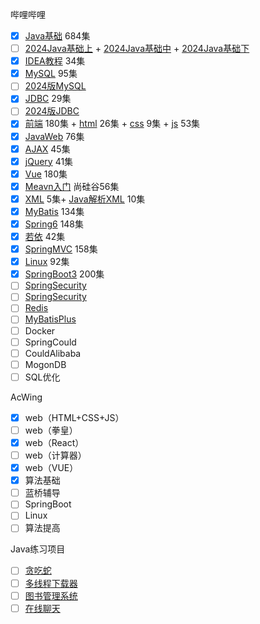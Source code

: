 哔哩哔哩

+ [x] [Java基础](https://www.bilibili.com/video/BV1mE411x7Wt/?spm_id_from=333.999.0.0&vd_source=da6b8372cd6b02c82a52737350aace72) 684集
+ [ ] [2024Java基础上](https://www.bilibili.com/video/BV1a5411y77c/?spm_id_from=333.999.0.0&vd_source=be5f5d73d5916fb5f5ce939101ef9391) + [2024Java基础中](https://www.bilibili.com/video/BV1Eb4y1P7iq/?spm_id_from=333.999.0.0&vd_source=be5f5d73d5916fb5f5ce939101ef9391) + [2024Java基础下](https://www.bilibili.com/video/BV1p7421N7XT/?spm_id_from=333.999.0.0&vd_source=be5f5d73d5916fb5f5ce939101ef9391) 
+ [x] [IDEA教程](https://www.bilibili.com/video/BV1y94y1m7Ew/?spm_id_from=333.999.0.0)  34集
+ [x] [MySQL](https://www.bilibili.com/video/BV1fx411X7BD/?spm_id_from=333.999.0.0&vd_source=da6b8372cd6b02c82a52737350aace72) 95集
+ [ ] [2024版MySQL](https://www.bilibili.com/video/BV1px421f7YW/?spm_id_from=333.999.0.0)
+ [x] [JDBC](https://www.bilibili.com/video/BV1Bt41137iB/?vd_source=da6b8372cd6b02c82a52737350aace72) 29集
+ [ ] [2024版JDBC](https://www.bilibili.com/video/BV19T421174Q/?spm_id_from=333.999.0.0&vd_source=da6b8372cd6b02c82a52737350aace72)
+ [x] [前端](https://www.bilibili.com/video/BV1hP411679m/?spm_id_from=333.1007.top_right_bar_window_history.content.click) 180集 + [html](https://www.bilibili.com/video/BV11t411K74Q/?spm_id_from=333.999.0.0) 26集 + [css](https://www.bilibili.com/video/BV1tt411M7Vj/?spm_id_from=333.999.0.0) 9集 + [js](https://www.bilibili.com/video/BV1Ft411N7R3/?spm_id_from=333.999.0.0) 53集
+ [x] [JavaWeb](https://www.bilibili.com/video/BV1Z3411C7NZ/?vd_source=da6b8372cd6b02c82a52737350aace72) 76集
+ [x] [AJAX](https://www.bilibili.com/video/BV1cR4y1P7B1/?vd_source=da6b8372cd6b02c82a52737350aace72) 45集
+ [x] [jQuery](https://www.bilibili.com/video/BV1Jg4y1B7n4/?spm_id_from=333.999.0.0&vd_source=da6b8372cd6b02c82a52737350aace72) 41集
+ [x] [Vue](https://www.bilibili.com/video/BV17h41137i4/?vd_source=da6b8372cd6b02c82a52737350aace72) 180集
+ [x] [Meavn入门](https://www.bilibili.com/video/BV1JN411G7gX?p=1&vd_source=da6b8372cd6b02c82a52737350aace72) 尚硅谷56集
+ [x] [XML](https://www.bilibili.com/video/BV1Et411N7Eg?p=1&vd_source=da6b8372cd6b02c82a52737350aace72) 5集+ [Java解析XML](https://www.bilibili.com/video/BV12x411h7xR/?spm_id_from=333.337.search-card.all.click&vd_source=da6b8372cd6b02c82a52737350aace72) 10集
+ [x] [MyBatis](https://www.bilibili.com/video/BV1JP4y1Z73S/?vd_source=da6b8372cd6b02c82a52737350aace72) 134集
+ [x] [Spring6](https://www.bilibili.com/video/BV1Ft4y1g7Fb/?vd_source=da6b8372cd6b02c82a52737350aace72) 148集
+ [x] [若依](https://www.bilibili.com/video/BV15k4y1A7Wb/?spm_id_from=333.788&vd_source=da6b8372cd6b02c82a52737350aace72) 42集
+ [x] [SpringMVC](https://www.bilibili.com/video/BV1sC411L76f/?vd_source=da6b8372cd6b02c82a52737350aace72) 158集
+ [x] [Linux](https://www.bilibili.com/video/BV1Nb421a7TV/?spm_id_from=333.976.0.0&vd_source=da6b8372cd6b02c82a52737350aace72) 92集
+ [x] [SpringBoot3](https://www.bilibili.com/video/BV1Km4y1k7bn/?spm_id_from=333.337.search-card.all.click) 200集
+ [ ] [SpringSecurity](https://www.bilibili.com/video/BV1mm4y1X7Hc/?spm_id_from=333.337.search-card.all.click) 
+ [ ] [SpringSecurity](https://www.bilibili.com/video/BV1DV4y1Z71y/?spm_id_from=333.976.0.0&vd_source=da6b8372cd6b02c82a52737350aace72) 
+ [ ] [Redis](https://www.bilibili.com/video/BV1U24y1y7jF/?spm_id_from=333.976.0.0) 
+ [ ] [MyBatisPlus](https://www.bilibili.com/video/BV1Bc411W7Wj/?spm_id_from=333.337.search-card.all.click) 
+ [ ] Docker
+ [ ] SpringCould
+ [ ] CouldAlibaba
+ [ ] MogonDB
+ [ ] SQL优化

AcWing

+ [x] web（HTML+CSS+JS）
+ [ ] web（拳皇）
+ [x] web（React）
+ [ ] web（计算器）
+ [x] web（VUE）
+ [x] 算法基础
+ [ ] 蓝桥辅导
+ [ ] SpringBoot
+ [ ] Linux
+ [ ] 算法提高

Java练习项目

+ [ ] [贪吃蛇](https://www.bilibili.com/video/BV1934y1u7B1)
+ [ ] [多线程下载器](typora://app/typemark/window.html)
+ [ ] [图书管理系统](https://www.bilibili.com/video/BV1tV411J77q)
+ [ ] [在线聊天](https://www.bilibili.com/video/BV1cw411c7uf)
